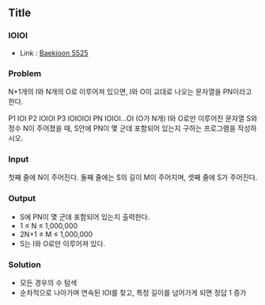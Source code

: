 ## Title
### IOIOI
- Link : [Baekjoon 5525](https://www.acmicpc.net/problem/5525)

### Problem
N+1개의 I와 N개의 O로 이루어져 있으면, I와 O이 교대로 나오는 문자열을 PN이라고 한다.

P1 IOI
P2 IOIOI
P3 IOIOIOI
PN IOIOI...OI (O가 N개)
I와 O로만 이루어진 문자열 S와 정수 N이 주어졌을 때, S안에 PN이 몇 군데 포함되어 있는지 구하는 프로그램을 작성하시오.

### Input
첫째 줄에 N이 주어진다. 둘째 줄에는 S의 길이 M이 주어지며, 셋째 줄에 S가 주어진다.

### Output
- S에 PN이 몇 군데 포함되어 있는지 출력한다.
 - 1 ≤ N ≤ 1,000,000
 - 2N+1 ≤ M ≤ 1,000,000
 - S는 I와 O로만 이루어져 있다.

### Solution
- 모든 경우의 수 탐색
- 순차적으로 나아가며 연속된 IOI를 찾고, 특정 길이를 넘어가게 되면 정답 1 증가